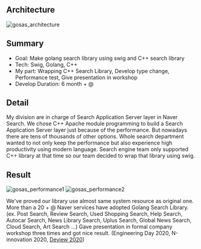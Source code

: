 ## Architecture
![gosas_architecture](https://wonhee-image.s3.ap-northeast-2.amazonaws.com/gosas_architecture.png)

## Summary
* Goal: Make golang search library using swig and C++ search library
* Tech: Swig, Golang, C++
* My part: Wrapping C++ Search Library, Develop type change, Performance test, Give presentation in workshop
* Develop Duration: 6 month + @

## Detail
My division are in charge of Search Application Server layer in Naver Search.
We chose C++ Apache module programming to build a Search Application Server layer just because of the performance.
But nowadays there are tens of thousands of other options.
Whole search department wanted to not only keep the performance but also experience high productivity using modern language.
Search engine team only supported C++ library at that time so our team decided to wrap that library using swig.

## Result
![gosas_performance1](https://wonhee-image.s3.ap-northeast-2.amazonaws.com/gosas_performance1.png)
![gosas_performance2](https://wonhee-image.s3.ap-northeast-2.amazonaws.com/gosas_performance2.png)

We've proved our library use almost same system resource as original one.
More than a 20 + @ Naver services have adopted Golang Search Library.
(ex. Post Search, Review Search, Used Shopping Search, Help Search, Autocar Search, News Library Search, Uplus Search, Global News Search, Cloud Search, Art Search ...)
Gave presentation in formal company workshop three times and got nice result. (Engineering Day 2020, N-innovation 2020, [Deview 2020](https://deview.kr/2020/sessions/379))

